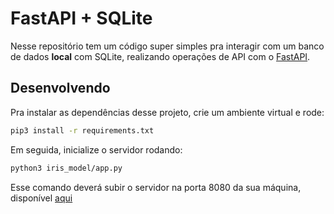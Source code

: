 # FastAPI + SQLite  

Nesse repositório tem um código super simples pra interagir com um banco de dados **local** com SQLite, realizando operações de API com o [FastAPI](https://fastapi.tiangolo.com/).

## Desenvolvendo
Pra instalar as dependências desse projeto, crie um ambiente virtual e rode:

```bash
pip3 install -r requirements.txt
```

Em seguida, inicialize o servidor rodando:
```bash
python3 iris_model/app.py
```
Esse comando deverá subir o servidor na porta 8080 da sua máquina, disponível [aqui](http://localhost:8080/docs)
